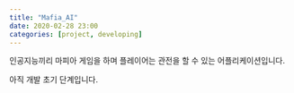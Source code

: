 ```yaml
---
title: "Mafia_AI"
date: 2020-02-28 23:00 
categories: [project, developing]
---
```


인공지능끼리 마피아 게임을 하며 플레이어는 관전을 할 수 있는 어플리케이션입니다.

아직 개발 초기 단계입니다.